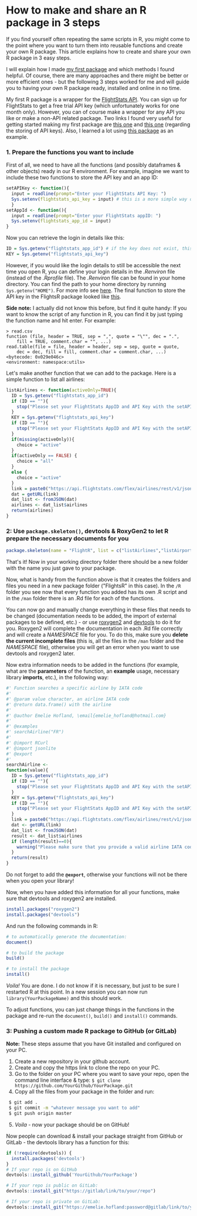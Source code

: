# How to make and share an R package in 3 steps 

If you find yourself often repeating the same scripts in R, you might come to the point where you want to turn them into reusable functions and create your own R package. This article explains how to create and share your own R package in 3 easy steps. 

I will explain how I made [my first package](https://github.com/Emelieh21/FlightsR) and which methods I found helpful. Of course, there are many approaches and there might be better or more efficient ones - but the following 3 steps worked for me and will guide you to having your own R package ready, installed and online in no time.

My first R package is a wrapper for the [FlightStats API](https://developer.flightstats.com/). You can sign up for FlightStats to get a free trial API key (which unfortunately works for one month only). However, you can of course make a wrapper for any API you like or make a non-API related package. Two links I found very useful for getting started making my first package are [this one](https://stat.ethz.ch/R-manual/R-devel/library/utils/html/package.skeleton.html) and [this one](http://blog.revolutionanalytics.com/2015/11/how-to-store-and-use-authentication-details-with-r.html) (regarding the storing of API keys). Also, I learned a lot using [this package](https://github.com/ropensci/gtfsr) as an example.

### 1. Prepare the functions you want to include

First of all, we need to have all the functions (and possibly dataframes & other objects) ready in our R environment. For example, imagine we want to include these two functions to store the API key and an app ID:

```R
setAPIKey <- function(){
  input = readline(prompt="Enter your FlightStats API Key: ")
  Sys.setenv(flightstats_api_key = input) # this is a more simple way of storing API keys, it saves it in the .Rprofile file, however this is only temporary - meaning next session the login details will have to be provided again. See below how to store login details in a more durable way.
  }
setAppId <- function(){
  input = readline(prompt="Enter your FlightStats appID: ")
  Sys.setenv(flightstats_app_id = input)
}
```

Now you can retrieve the login in details like this:

```R
ID = Sys.getenv("flightstats_app_id") # if the key does not exist, this returns an empty string (""), in this case the user should be prompted to use the setAPIKey() and setAppID() functions
KEY = Sys.getenv("flightstats_api_key") 
```

However, if you would like the login details to still be accessible the next time you open R, you can define your login details in the _.Renviron_ file (instead of the _.Rprofile_ file). The _.Renviron_ file can be found in your home directory. You can find the path to your home directory by running `Sys.getenv("HOME")`. For more info see [here](https://csgillespie.github.io/efficientR/r-startup.html). The final function to store the API key in the FlightsR package looked like [this](https://github.com/Emelieh21/FlightsR/blob/master/R/setAPIKey.R). 

**Side note:** I actually did not know this before, but find it quite handy: If you want to know the script of any function in R, you can find it by just typing the function name and hit enter. For example:

```text
> read.csv
function (file, header = TRUE, sep = ",", quote = "\"", dec = ".", 
    fill = TRUE, comment.char = "", ...) 
read.table(file = file, header = header, sep = sep, quote = quote, 
    dec = dec, fill = fill, comment.char = comment.char, ...)
<bytecode: 0x029e046c>
<environment: namespace:utils>
```

Let's make another function that we can add to the package. Here is a simple function to list all airlines:

```R
listAirlines <- function(activeOnly=TRUE){
  ID = Sys.getenv("flightstats_app_id") 
  if (ID == ""){
    stop("Please set your FlightStats AppID and API Key with the setAPIKey() and setAppId() function. You can obtain these from https://developer.flightstats.com.")
  }
  KEY = Sys.getenv("flightstats_api_key")
  if (ID == ""){
    stop("Please set your FlightStats AppID and API Key with the setAPIKey() and setAppId() function. You can obtain these from https://developer.flightstats.com.")
  }  
  if(missing(activeOnly)){
    choice = "active"
  }
  if(activeOnly == FALSE) {
    choice = "all"
  } 
  else {
    choice = "active"
  }
  link = paste0("https://api.flightstats.com/flex/airlines/rest/v1/json/",choice,"?appId=",ID,"&appKey=",KEY)
  dat = getURL(link)
  dat_list <- fromJSON(dat)
  airlines <- dat_list$airlines
  return(airlines)
}
```

### 2: Use `package.skeleton()`, devtools & RoxyGen2 to let R prepare the necessary documents for you

```R
package.skeleton(name = "FlightR", list = c("listAirlines","listAirports","scheduledFlights","scheduledFlightsFullDay","searchAirline","searchAirport","setAPIKey","setAppId"))
```

That's it! Now in your working directory folder there should be a new folder with the name you just gave to your package. 

Now, what is handy from the function above is that it creates the folders and files you need in a new package folder ("FlightsR" in this case). In the `/R` folder you see now that every function you added has its own .R script and in the `/man` folder there is an .Rd file for each of the functions.

You can now go and manually change everything in these files that needs to be changed (documentation needs to be added, the import of external packages to be defined, etc.) - or use [roxygen2](https://github.com/klutometis/roxygen) and [devtools](https://cran.r-project.org/web/packages/devtools/index.html) to do it for you. Roxygen2 will complete the documentation in each .Rd file correctly and will create a _NAMESPACE_ file for you. To do this, make sure you **delete the current incomplete files** (this is, all the files in the `/man` folder and the _NAMESPACE_ file), otherwise you will get an error when you want to use devtools and roxygen2 later.

Now extra information needs to be added in the functions (for example, what are the **parameters** of the function, an **example** usage, necessary library **imports**, etc.), in the following way:

```R
#' Function searches a specific airline by IATA code
#'
#' @param value character, an airline IATA code
#' @return data.frame() with the airline
#'
#' @author Emelie Hofland, \email{emelie_hofland@hotmail.com}
#'
#' @examples
#' searchAirline("FR")
#'
#' @import RCurl
#' @import jsonlite
#' @export
#'
searchAirline <-
function(value){
  ID = Sys.getenv("flightstats_app_id")
  if (ID == ""){
    stop("Please set your FlightStats AppID and API Key with the setAPIKey() and setAppId() function. You can obtain these from https://developer.flightstats.com.")
  }
  KEY = Sys.getenv("flightstats_api_key")
  if (ID == ""){
    stop("Please set your FlightStats AppID and API Key with the setAPIKey() and setAppId() function. You can obtain these from https://developer.flightstats.com.")
  }
  link = paste0("https://api.flightstats.com/flex/airlines/rest/v1/json/iata/",toupper(value),"?appId=",ID,"&appKey=",KEY)
  dat <- getURL(link)
  dat_list <- fromJSON(dat)
  result <- dat_list$airlines
  if (length(result)==0){
    warning("Please make sure that you provide a valid airline IATA code.")
  }
  return(result)
}
```

Do not forget to add the **`@export`**, otherwise your functions will not be there when you open your library!

Now, when you have added this information for all your functions, make sure that devtools and roxygen2 are installed.

```R
install.packages("roxygen2")
install.packages("devtools")
```

And run the following commands in R:

```R
# to automatically generate the documentation:
document()

# to build the package
build()

# to install the package
install()
```

_Voila!_ You are done. I do not know if it is necessary, but just to be sure I restarted R at this point. In a new session you can now run `library(YourPackageName)` and this should work.

To adjust functions, you can just change things in the functions in the package and re-run the `document()`, `build()` and `install()` commands.

### 3: Pushing a custom made R package to GitHub (or GitLab)

**Note:** These steps assume that you have Git installed and configured on your PC.

1) Create a new repository in your github account.
2) Create and copy the https link to clone the repo on your PC.
3) Go to the folder on your PC where you want to save your repo, open the command line interface & type:
  `$ git clone https://github.com/YourGithub/YourPackage.git`
4) Copy all the files from your package in the folder and run:

```bash
 $ git add .
 $ git commit -m "whatever message you want to add"
 $ git push origin master
```

5) _Voila_ - now your package should be on GitHub!

Now people can download & install your package straight from GitHub or GitLab - the devtools library has a function for this:

```r
if (!require(devtools)) {
  install.packages('devtools')
}    
# If your repo is on GitHub
devtools::install_github('YourGithub/YourPackage')

# If your repo is public on GitLab:
devtools::install_git("https://gitlab/link/to/your/repo")

# If your repo is private on GitLab:
devtools::install_git("https://emelie.hofland:password@gitlab/link/to/your/repo.git")
```

